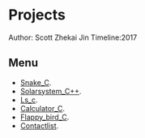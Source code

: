 # Projects 
Author: Scott Zhekai Jin
Timeline:2017
## Menu
* [Snake_C](https://github.com/ZhekaiJin/Practice-Projects/tree/master/Calculator_C).
* [Solarsystem_C++](https://github.com/ZhekaiJin/Practice-Projects/tree/master/solarsystem_C%2B%2B).
* [Ls_c](https://github.com/ZhekaiJin/Practice-Projects/tree/master/LS_C).
* [Calculator_C](https://github.com/ZhekaiJin/Practice-Projects/tree/master/Calculator_C).
* [Flappy_bird_C](https://github.com/ZhekaiJin/Practice-Projects/tree/master/Flappy_bird_C).
* [Contactlist](https://github.com/ZhekaiJin/Practice-Projects/tree/master/Contactlist).
	
